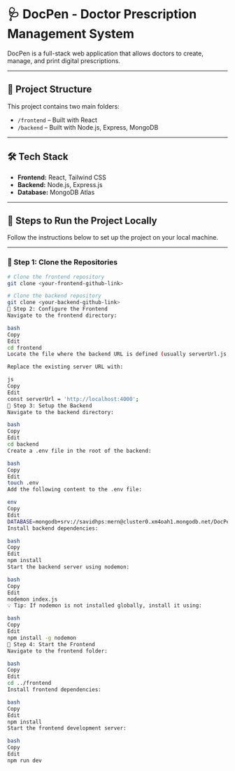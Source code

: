 # 🩺 DocPen - Doctor Prescription Management System

DocPen is a full-stack web application that allows doctors to create, manage, and print digital prescriptions.

---

## 📁 Project Structure

This project contains two main folders:

- `/frontend` – Built with React
- `/backend` – Built with Node.js, Express, MongoDB

---

## 🛠 Tech Stack

- **Frontend:** React, Tailwind CSS
- **Backend:** Node.js, Express.js
- **Database:** MongoDB Atlas

---

## 📝 Steps to Run the Project Locally

Follow the instructions below to set up the project on your local machine.

---

### 🔢 Step 1: Clone the Repositories

```bash
# Clone the frontend repository
git clone <your-frontend-github-link>

# Clone the backend repository
git clone <your-backend-github-link>
🔢 Step 2: Configure the Frontend
Navigate to the frontend directory:

bash
Copy
Edit
cd frontend
Locate the file where the backend URL is defined (usually serverUrl.js or similar).

Replace the existing server URL with:

js
Copy
Edit
const serverUrl = 'http://localhost:4000';
🔢 Step 3: Setup the Backend
Navigate to the backend directory:

bash
Copy
Edit
cd backend
Create a .env file in the root of the backend:

bash
Copy
Edit
touch .env
Add the following content to the .env file:

env
Copy
Edit
DATABASE=mongodb+srv://savidhps:mern@cluster0.xm4oah1.mongodb.net/DocPen?retryWrites=true&w=majority&appName=Cluster0
Install backend dependencies:

bash
Copy
Edit
npm install
Start the backend server using nodemon:

bash
Copy
Edit
nodemon index.js
💡 Tip: If nodemon is not installed globally, install it using:

bash
Copy
Edit
npm install -g nodemon
🔢 Step 4: Start the Frontend
Navigate to the frontend folder:

bash
Copy
Edit
cd ../frontend
Install frontend dependencies:

bash
Copy
Edit
npm install
Start the frontend development server:

bash
Copy
Edit
npm run dev